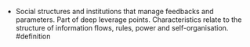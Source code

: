 - Social structures and institutions that manage feedbacks and parameters. Part of deep leverage points. Characteristics relate to the structure of information flows, rules, power and self-organisation. #definition